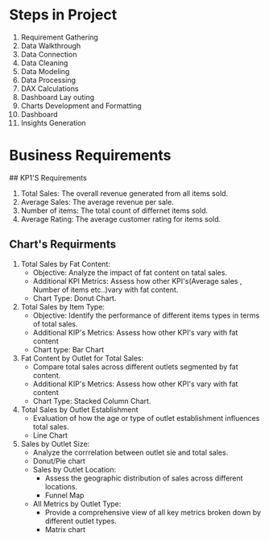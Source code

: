 <h1><b>Steps in Project</b></h1>
<ol>
  <li>Requirement Gathering</li>
  <li>Data Walkthrough</li>
  <li>Data Connection</li>
  <li>Data Cleaning</li>
  <li>Data Modeling</li>
  <li>Data Processing</li>
  <li>DAX Calculations</li>
  <li>Dashboard Lay outing</li>
  <li>Charts Development and Formatting</li>
  <li>Dashboard</li>
  <li>Insights Generation</li>
</ol>


<h1><b>Business Requirements</b></h1>
## KP1'S Requirements
<ol>
  <li>Total Sales: The overall revenue generated from all items sold.</li>
  <li>Average Sales: The average revenue per sale.</li>
  <li>Number of items: The total count of differnet items sold.</li>
  <li>Average Rating: The average customer rating for items sold.</li>
</ol>                    
                      
## Chart's Requirments
1. Total Sales by Fat Content:
   <ul>
     <li>Objective: Analyze the impact of fat content on tatal sales.</li>
     <li>Additional KPI Metrics: Assess how other KPI's(Average sales , Number of items etc..)vary with fat content.</li>
     <li>Chart Type: Donut Chart.</li>
   </ul>
2. Total Sales by Item Type:
   <ul>
     <li>Objective: Identify the performance of different items types in terms of total sales.</li>
     <li>Additional KIP's Metrics: Assess how other KPI's vary with fat content</li>                    
     <li>Chart type: Bar Chart</li>
   </ul>
3. Fat Content by Outlet for Total Sales:
   <ul>
     <li>Compare total sales across different outlets segmented by fat content.</li>
     <li>Additional KIP's Metrics: Assess how other KPI's vary with fat content</li>
     <li>Chart Type: Stacked Column Chart.</li>
   </ul>
4. Total Sales by Outlet Establishment
   <ul>
     <li>Evaluation of how the age or type of outlet establishment influences total sales.</li>
     <li>Line Chart</li>
   </ul>
5. Sales by Outlet Size:
   <ul>
     <li>Analyze the corrrelation between outlet sie and total sales.</li>
     <li>Donut/Pie chart</li>
6. Sales by Outlet Location:
   <ul>
     <li>Assess the geographic distribution of sales across different locations.</li>
     <li>Funnel Map</li>
   </ul>
7. All Metrics by Outlet Type:
   <ul>
     <li>Provide a comprehensive view of all key metrics broken down by different outlet types.</li>
     <li>Matrix chart</li>
   </ul>
   </ul>
